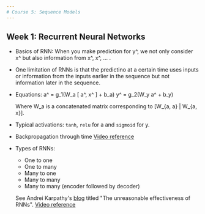 ```yaml
---
# Course 5: Sequence Models
---
```


## Week 1: Recurrent Neural Networks

- Basics of RNN: When you make prediction for y^<t>, we not only consider x^<t> but also information from x^<t-1>, x^<t-2>, ... . 

- One limitation of RNNs is that the predictino at a certain time uses inputs or information from the inputs earlier in the sequence but not information later in the sequence. 

- Equations:
    a^<t> = g_1(W_a [ a^<t-1>, x^<t> ] + b_a)
    y^<t> = g_2(W_y a^<t> + b_y)

    Where W_a is a concatenated matrix corresponding to [W_{a, a} | W_{a, x}]. 

- Typical activations: `tanh`, `relu` for a and `sigmoid` for y. 

- Backpropagation through time [Video reference](https://www.coursera.org/learn/nlp-sequence-models/lecture/bc7ED/backpropagation-through-time) 

- Types of RNNs: 

    - One to one
    - One to many
    - Many to one
    - Many to many
    - Many to many (encoder followed by decoder)

    See Andrei Karpathy's [blog](https://karpathy.github.io/2015/05/21/rnn-effectiveness/) titled "The unreasonable effectiveness of RNNs". [Video reference](https://www.coursera.org/learn/nlp-sequence-models/lecture/BO8PS/different-types-of-rnns)


